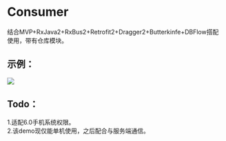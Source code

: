 # Consumer
结合MVP+RxJava2+RxBus2+Retrofit2+Dragger2+Butterkinfe+DBFlow搭配使用，带有仓库模块。<br>

示例：
---
![](https://raw.githubusercontent.com/JeremyLam1/Consumer/master/screenshot/consumer.gif)  

Todo：
---
1.适配6.0手机系统权限。<br>
2.该demo现仅能单机使用，之后配合与服务端通信。
